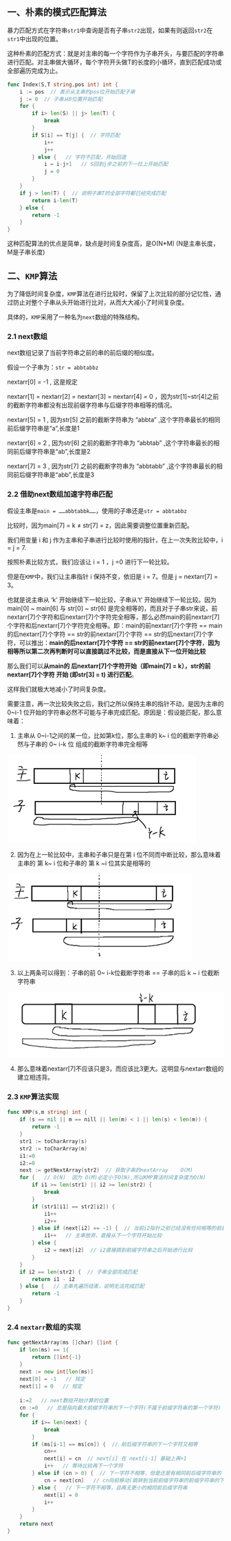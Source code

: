 ## 一、朴素的模式匹配算法

​	暴力匹配方式在字符串`str1`中查询是否有子串`str2`出现，如果有则返回`str2`在`str1`中出现的位置。

​	这种朴素的匹配方式：就是对主串的每一个字符作为子串开头，与要匹配的字符串进行匹配。对主串做大循环，每个字符开头做T的长度的小循环，直到匹配成功或全部遍历完成为止。

```go
func Index(S,T string,pos int) int {
    i := pos  // 表示从主串的pos位开始匹配子串
    j := 0  // 子串从0位置开始匹配
    for {
        if i> len(S) || j> len(T) {
            break
        }
        if S[i] == T[j] {  // 字符匹配
            i++
            j++
        } else {   // 字符不匹配，开始回退
            i = i-j+1   // S回到j步之前的下一位上开始匹配
            j = 0
        }
    }
    if j > len(T) {  // 说明子串T的全部字符都已经完成匹配
        return i-len(T)
    } else {
        return -1
    }
}
```

这种匹配算法的优点是简单，缺点是时间复杂度高，是O(N*M)  (N是主串长度，M是子串长度)

## 二、`KMP`算法

​	为了降低时间复杂度，`KMP`算法在进行比较时，保留了上次比较的部分记忆性，通过防止对整个子串从头开始进行比对，从而大大减小了时间复杂度。

​	具体的，`KMP`采用了一种名为`next`数组的特殊结构。

### 2.1 next数组

next数组记录了当前字符串之前的串的前后缀的相似度。

假设一个子串为：`str = abbtabbz`

nextarr[0] = -1   , 这是规定

nextarr[1] = nextarr[2] = nextarr[3] = nextarr[4] = 0   ，因为str[1]~str[4]之前的截断字符串都没有出现前缀字符串与后缀字符串相等的情况。

nextarr[5] = 1  , 因为str[5] 之前的截断字符串为 “abbta”  ,这个字符串最长的相同前后缀字符串是“a”,长度是1

nextarr[6] = 2  , 因为str[6] 之前的截断字符串为 “abbtab”  ,这个字符串最长的相同前后缀字符串是“ab”,长度是2

nextarr[7] = 3  , 因为str[7] 之前的截断字符串为 “abbtabb”  ,这个字符串最长的相同前后缀字符串是“abb”,长度是3

### 2.2 借助next数组加速字符串匹配

假设主串是`main = ……abbtabbk……`，使用的子串还是`str = abbtabbz`

比较时，因为main[7] = k  ≠ str[7] = z，因此需要调整位置重新匹配。

我们用变量 i 和 j 作为主串和子串进行比较时使用的指针，在上一次失败比较中，i = j = 7.

按照朴素比较方式，我们应该让 i = 1 ，j =0 进行下一轮比较。

但是在`KMP`中，我们让主串指针 i 保持不变，依旧是 i = 7。但是 j = nextarr[7] = 3。

也就是说主串从 ‘k’ 开始继续下一轮比较，子串从‘t’ 开始继续下一轮比较。因为main[0] ~ main[6] 与 str[0] ~ str[6] 是完全相等的，而且对于子串str来说，前nextarr[7]个字符和后nextarr[7]个字符完全相等，那么必然main的前nextarr[7]个字符和后nextarr[7]个字符完全相等。即：main的前nextarr[7]个字符 == main的后nextarr[7]个字符 == str的前nextarr[7]个字符 == str的后nextarr[7]个字符，可以推出：**main的后nextarr[7]个字符  == str的前nextarr[7]个字符**，**因为相等所以第二次再判断时可以直接跳过不比较，而是直接从下一位开始比较**

那么我们可以**从main的 后nextarr[7]个字符开始（即main[7] = k），str的前nextarr[7]个字符 开始 (即str[3] = t) 进行匹配**。

这样我们就极大地减小了时间复杂度。

需要注意，再一次比较失败之后，我们之所以保持主串的指针不动，是因为主串的 0~i-1 位开始的字符串必然不可能与子串完成匹配。原因是：假设能匹配，那么意味着：

1. 主串从  0~i-1之间的某一位，比如第k位，那么主串的 k~ i 位的截断字符串必然与子串的 0~ i-k 位  组成的截断字符串完全相等

<img src="19.KMP算法.assets/image-20230527202730701.png" alt="image-20230527202730701" style="zoom:50%;" />

2. 因为在上一轮比较中，主串和子串只是在第 i 位不同而中断比较，那么意味着主串的 第 k~ i 位和子串的 第 k ~i 位其实是相等的

<img src="19.KMP算法.assets/image-20230527202942653.png" alt="image-20230527202942653" style="zoom:50%;" />

3. 以上两条可以得到：子串的前 0~ i-k位截断字符串 == 子串的后 k ~ i 位截断字符串

<img src="19.KMP算法.assets/image-20230527203252674.png" alt="image-20230527203252674" style="zoom:50%;" />

4. 那么意味着nextarr[7]不应该只是3，而应该比3更大。这明显与nextarr数组的建立相违背。

### 2.3 `KMP`算法实现

```go
func KMP(s,m string) int {
    if (s == nil || m == nill || len(m) < 1 || len(s) < len(m)) {
        return -1
    }
    str1 := toCharArray(s)
    str2 := toCharArray(m)
    i1:=0
    i2:=0
    next := getNextArray(str2)  // 获取子串的nextArray    O(M)
    for {   // O(N)  因为 O(M)必定小于O(N),所以KMP算法时间复杂度为O(N)
        if i1 >= len(str1) || i2 >= len(str2) {
            break
        }
        if (str1[i1] == str2[i2]) {
            i1++
            i2++
        } else if (next[i2] == -1) {  // 当前i2指针之前已经没有任何相等的前后缀子串,而且来到了i2 == 0 ，子串的起始位置
            i1++   // 主串放弃，直接从下一个字符开始比较
        } else {
            i2 = next[i2]  // i2直接跳到前缀字符串之后开始进行比较
        }
    }
    if i2 == len(str2) {  // 子串全部完成匹配
        return i1 - i2
    } else {   // 主串先遍历结束，说明无法完成匹配
        return -1
    }
}
```

### 2.4 `nextarr`数组的实现

```go
func getNextArray(ms []char) []int {
    if len(ms) == 1{
        return []int{-1}
    }
    next := new int[len(ms)]
    next[0] = -1   // 规定
    next[1] = 0   // 规定
    
    i:=2   // next数组开始计算的位置
    cn :=0   // 总是指向最大前缀字符串的下一个字符(不属于前缀字符串的第一个字符)
    for {
        if i>= len(next) {
            break
        }
        if (ms[i-1] == ms[cn]) {  // 前后缀字符串的下一个字符又相等
            cn++
            next[i] = cn  // next[i] 在 next[i-1] 基础上再+1
            i++   // 等待比较再下一个字符
        } else if (cn > 0) {  // 下一字符不相等，但是还是有相同前后缀字符串的
            cn = next[cn]   // cn向前移动(跳转到当前前缀字符串的前缀字符串的下一个字符，也就是上一轮最大前缀字符串的末尾)
        } else {   // 下一字符不相等，且再无更小的相同前后缀字符串
            next[i] = 0
            i++
        }
    }
    return next
}
```

